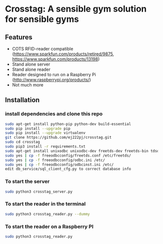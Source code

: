 Crosstag: A sensible gym solution for sensible gyms
=========================

Features
----------

- COTS RFID-reader compatible (https://www.sparkfun.com/products/retired/9875, https://www.sparkfun.com/products/13198)
- Stand alone server
- Stand alone reader
- Reader designed to run on a Raspberry Pi (http://www.raspberrypi.org/products/)
- Not much more

Installation
------------
### install dependencies and clone this repo
```sh
sudo apt-get install python-pip python-dev build-essential 
sudo pip install --upgrade pip 
sudo pip install --upgrade virtualenv 
git clone https://github.com/ej222pj/crosstag.git
sudo cd crosstag
sudo pip3 install -r requirements.txt
sudo apt-get install unixodbc unixodbc-dev freetds-dev freetds-bin tdsodbc
sudo yes | cp -f freeodbcconfig/freetds.conf /etc/freetds/
sudo yes | cp -f freeodbcconfig/odbc.ini /etc/
sudo yes | cp -f freeodbcconfig/odbcinst.ini /etc/
edit db_service/sql_client_cfg.py to correct database info
```
### To start the server
```sh
sudo python3 crosstag_server.py
```
### To start the reader in the terminal
```sh
sudo python3 crosstag_reader.py --dummy
```
### To start the reader on a Raspberry PI
```sh
sudo python3 crosstag_reader.py
```
